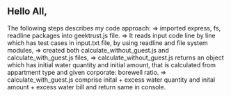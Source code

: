 ## Hello All,
The following steps describes my code approach:
=> imported express, fs, readline packages into geektrust.js file.
=> It reads input code line by line which has test cases in input.txt file, by using readline and file system modules,
=> created both calculate_without_guest.js and calculate_with_guest.js files,
=> calculate_without_guest.js returns an object which has initial water quantity and initial amount, that is calculated from appartment type and given
  corporate: borewell ratio.
=> calculate_with_guest.js comprise inital + excess water quantity and inital amount + excess water bill and return same in console.
